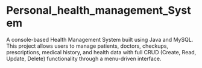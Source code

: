 # Personal_health_management_System
A console-based Health Management System built using Java and MySQL. This project allows users to manage patients, doctors, checkups, prescriptions, medical history, and health data with full CRUD (Create, Read, Update, Delete) functionality through a menu-driven interface.
